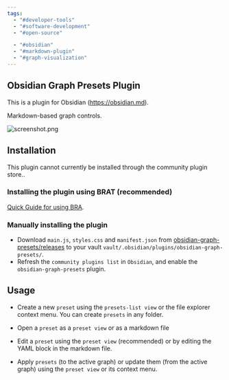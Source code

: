 ```yaml
---
tags:
  - "#developer-tools"
  - "#software-development"
  - "#open-source"

  - "#obsidian"
  - "#markdown-plugin"
  - "#graph-visualization"
---
```

## Obsidian Graph Presets Plugin

This is a plugin for Obsidian (https://obsidian.md).

Markdown-based graph controls.

![screenshot.png](screenshot.png)

## Installation

This plugin cannot currently be installed through the community plugin store..

### Installing the plugin using BRAT (recommended)
[Quick Guide for using BRA](https://github.com/TfTHacker/obsidian42-brat/tree/ac60154446f64ecfb950fa068a8bc1c14f8bdbbe?tab=readme-ov-file#adding-a-beta-plugin).

### Manually installing the plugin

- Download `main.js`, `styles.css`  and `manifest.json` from [obsidian-graph-presets/releases](https://github.com/ycnmhd/obsidian-graph-presets/releases) to your vault `vault/.obsidian/plugins/obsidian-graph-presets/`.
- Refresh the `community plugins list` in `Obsidian`, and enable the `obsidian-graph-presets` plugin.


## Usage
- Create a new `preset` using the `presets-list view` or the file explorer context menu. You can create `presets` in any folder.

- Open a `preset` as a `preset view` or as a markdown file

- Edit a `preset` using the `preset view` (recommended) or by editing the YAML block in the markdown file.

- Apply `presets` (to the active graph) or update them (from the active graph) using the `preset view` or its context menu.
